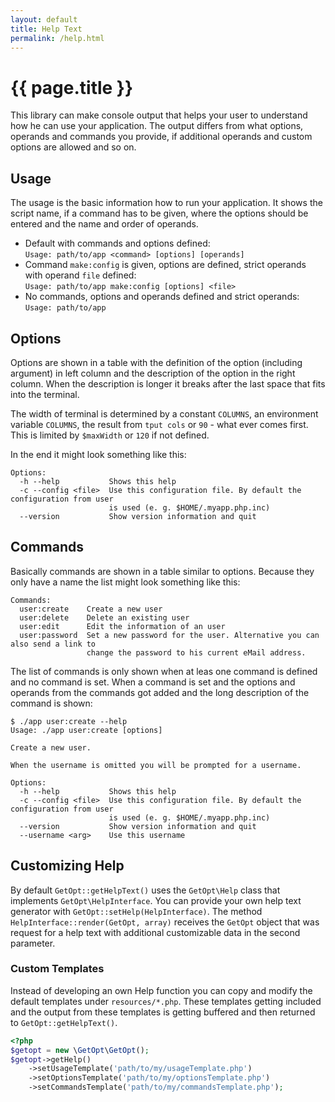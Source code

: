 ```yaml
---
layout: default
title: Help Text
permalink: /help.html
---
```

# {{ page.title }}

This library can make console output that helps your user to understand how he can use your application. The output
differs from what options, operands and commands you provide, if additional operands and custom options are allowed and
so on.

## Usage

The usage is the basic information how to run your application. It shows the script name, if a command has to be given,
where the options should be entered and the name and order of operands.

 - Default with commands and options defined:  
   `Usage: path/to/app <command> [options] [operands]`
 - Command `make:config` is given, options are defined, strict operands with operand `file` defined:  
   `Usage: path/to/app make:config [options] <file>`
 - No commands, options and operands defined and strict operands:  
   `Usage: path/to/app`

## Options

Options are shown in a table with the definition of the option (including argument) in left column and the description
of the option in the right column. When the description is longer it breaks after the last space that fits into the
terminal.

The width of terminal is determined by a constant `COLUMNS`, an environment variable `COLUMNS`, the result from
`tput cols` or `90` - what ever comes first. This is limited by `$maxWidth` or `120` if not defined.

In the end it might look something like this:

```
Options:
  -h --help           Shows this help
  -c --config <file>  Use this configuration file. By default the configuration from user
                      is used (e. g. $HOME/.myapp.php.inc)
  --version           Show version information and quit
``` 

## Commands

Basically commands are shown in a table similar to options. Because they only have a name the list might look something
like this:

```
Commands:
  user:create    Create a new user
  user:delete    Delete an existing user
  user:edit      Edit the information of an user
  user:password  Set a new password for the user. Alternative you can also send a link to
                 change the password to his current eMail address.
```

The list of commands is only shown when at leas one command is defined and no command is set. When a command is set and
the options and operands from the commands got added and the long description of the command is shown:

```console
$ ./app user:create --help
Usage: ./app user:create [options]

Create a new user.

When the username is omitted you will be prompted for a username.

Options:
  -h --help           Shows this help
  -c --config <file>  Use this configuration file. By default the configuration from user
                      is used (e. g. $HOME/.myapp.php.inc)
  --version           Show version information and quit
  --username <arg>    Use this username
```

## Customizing Help

By default `GetOpt::getHelpText()` uses the `GetOpt\Help` class that implements `GetOpt\HelpInterface`. You can provide
your own help text generator with `GetOpt::setHelp(HelpInterface)`. The method `HelpInterface::render(GetOpt, array)`
receives the `GetOpt` object that was request for a help text with additional customizable data in the second parameter.

### Custom Templates

Instead of developing an own Help function you can copy and modify the default templates under `resources/*.php`. These
templates getting included and the output from these templates is getting buffered and then returned to
`GetOpt::getHelpText()`.

```php
<?php
$getopt = new \GetOpt\GetOpt();
$getopt->getHelp()
    ->setUsageTemplate('path/to/my/usageTemplate.php')
    ->setOptionsTemplate('path/to/my/optionsTemplate.php')
    ->setCommandsTemplate('path/to/my/commandsTemplate.php');
```
